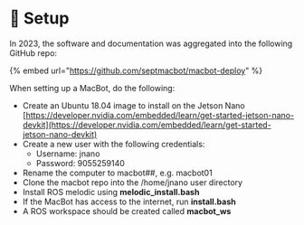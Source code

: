 # 💾 Setup

In 2023, the software and documentation was aggregated into the following GitHub repo:

{% embed url="https://github.com/septmacbot/macbot-deploy" %}

When setting up a MacBot, do the following:

* Create an Ubuntu 18.04 image to install on the Jetson Nano [https://developer.nvidia.com/embedded/learn/get-started-jetson-nano-devkit](https://developer.nvidia.com/embedded/learn/get-started-jetson-nano-devkit)
* Create a new user with the following credentials:
  * Username: jnano
  * Password: 9055259140
* Rename the computer to macbot##, e.g. macbot01
* Clone the macbot repo into the /home/jnano user directory
* Install ROS melodic using **melodic\_install.bash**
* If the MacBot has access to the internet, run **install.bash**
* A ROS workspace should be created called **macbot\_ws**
